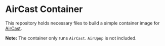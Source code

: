 # AirCast Container

This repository holds necessary files to build a simple container image for [AirCast](https://github.com/philippe44/AirConnect).

**Note:** The container only runs `AirCast`. `AirUpnp` is not included. 
